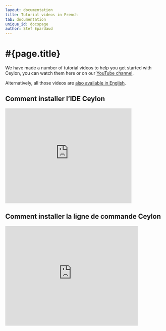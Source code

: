 ```yaml
---
layout: documentation
title: Tutorial videos in French
tab: documentation
unique_id: docspage
author: Stef Epardaud
---
```


# #{page.title}

We have made a number of tutorial videos to help you get started with Ceylon, you can watch them here or
on our [YouTube channel](http://www.youtube.com/user/CeylonLang/videos).

Alternatively, all those videos are [also available in English](../videos).

## Comment installer l’IDE Ceylon

<iframe width="400" height="300" src="http://www.youtube.com/embed/on0_3Rx-348" frameborder="0" allowfullscreen="yes"> </iframe>

## Comment installer la ligne de commande Ceylon

<iframe width="420" height="315" src="http://www.youtube.com/embed/Eiuk6q2W-8k" frameborder="0" allowfullscreen="yes"> </iframe>